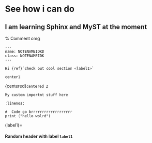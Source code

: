 # See how i can do
## I am learning Sphinx and MyST at the moment

% Comment omg

```{note}
---
name: NOTENAMEIDKD
class: NOTENAMEIDK
---

Hi {ref}`check out cool section <label1>`

```

```{centered}
center1
```

{centered}`centered 2`

```{important}
My custom importnt stuff here
```

```{code-block} python
:linenos:

#  Code go brrrrrrrrrrrrrrrrrrr
print ("hello wolrd")
```

(label1)=
#### Random header with label `label1`
